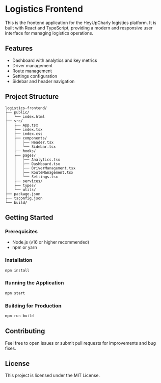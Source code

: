 # Logistics Frontend

This is the frontend application for the HeyUpCharly logistics platform. It is built with React and TypeScript, providing a modern and responsive user interface for managing logistics operations.

## Features
- Dashboard with analytics and key metrics
- Driver management
- Route management
- Settings configuration
- Sidebar and header navigation

## Project Structure
```
logistics-frontend/
├── public/
│   └── index.html
├── src/
│   ├── App.tsx
│   ├── index.tsx
│   ├── index.css
│   ├── components/
│   │   ├── Header.tsx
│   │   └── Sidebar.tsx
│   ├── hooks/
│   ├── pages/
│   │   ├── Analytics.tsx
│   │   ├── Dashboard.tsx
│   │   ├── DriverManagement.tsx
│   │   ├── RouteManagement.tsx
│   │   └── Settings.tsx
│   ├── services/
│   ├── types/
│   └── utils/
├── package.json
├── tsconfig.json
└── build/
```

## Getting Started

### Prerequisites
- Node.js (v16 or higher recommended)
- npm or yarn

### Installation
```bash
npm install
```

### Running the Application
```bash
npm start
```

### Building for Production
```bash
npm run build
```

## Contributing
Feel free to open issues or submit pull requests for improvements and bug fixes.

## License
This project is licensed under the MIT License.
